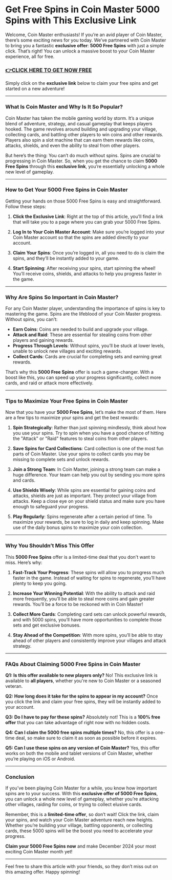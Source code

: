 # Get Free Spins in Coin Master 5000 Spins with This Exclusive Link

Welcome, Coin Master enthusiasts! If you’re an avid player of Coin Master, there’s some exciting news for you today. We’ve partnered with Coin Master to bring you a fantastic **exclusive offer**: **5000 Free Spins** with just a simple click. That’s right! You can unlock a massive boost to your Coin Master experience, all for free.

### [👉CLICK HERE TO GET NOW FREE](https://freeforyou.xyz/cms/)

Simply click on the **exclusive link** below to claim your free spins and get started on a new adventure!

---

### What Is Coin Master and Why Is It So Popular?

Coin Master has taken the mobile gaming world by storm. It’s a unique blend of adventure, strategy, and casual gameplay that keeps players hooked. The game revolves around building and upgrading your village, collecting cards, and battling other players to win coins and other rewards. Players also spin a slot machine that can earn them rewards like coins, attacks, shields, and even the ability to steal from other players.

But here’s the thing: You can’t do much without spins. Spins are crucial to progressing in Coin Master. So, when you get the chance to claim **5000 Free Spins** through this **exclusive link**, you’re essentially unlocking a whole new level of gameplay.

---

### How to Get Your 5000 Free Spins in Coin Master

Getting your hands on those 5000 Free Spins is easy and straightforward. Follow these steps:

1. **Click the Exclusive Link**: Right at the top of this article, you’ll find a link that will take you to a page where you can grab your 5000 Free Spins.
   
2. **Log In to Your Coin Master Account**: Make sure you’re logged into your Coin Master account so that the spins are added directly to your account.

3. **Claim Your Spins**: Once you’re logged in, all you need to do is claim the spins, and they’ll be instantly added to your game.

4. **Start Spinning**: After receiving your spins, start spinning the wheel! You’ll receive coins, shields, and attacks to help you progress faster in the game.

---

### Why Are Spins So Important in Coin Master?

For any Coin Master player, understanding the importance of spins is key to mastering the game. Spins are the lifeblood of your Coin Master progress. Without spins, you can’t:

- **Earn Coins**: Coins are needed to build and upgrade your village.
- **Attack and Raid**: These are essential for stealing coins from other players and gaining rewards.
- **Progress Through Levels**: Without spins, you’ll be stuck at lower levels, unable to unlock new villages and exciting rewards.
- **Collect Cards**: Cards are crucial for completing sets and earning great rewards.

That’s why this **5000 Free Spins** offer is such a game-changer. With a boost like this, you can speed up your progress significantly, collect more cards, and raid or attack more effectively.

---

### Tips to Maximize Your Free Spins in Coin Master

Now that you have your **5000 Free Spins**, let’s make the most of them. Here are a few tips to maximize your spins and get the best rewards:

1. **Spin Strategically**: Rather than just spinning mindlessly, think about how you use your spins. Try to spin when you have a good chance of hitting the "Attack" or "Raid" features to steal coins from other players.

2. **Save Spins for Card Collections**: Card collection is one of the most fun parts of Coin Master. Use your spins to collect cards you may be missing to complete sets and unlock rewards.

3. **Join a Strong Team**: In Coin Master, joining a strong team can make a huge difference. Your team can help you out by sending you more spins and cards.

4. **Use Shields Wisely**: While spins are essential for gaining coins and attacks, shields are just as important. They protect your village from attacks. Keep a close eye on your shield status and make sure you have enough to safeguard your progress.

5. **Play Regularly**: Spins regenerate after a certain period of time. To maximize your rewards, be sure to log in daily and keep spinning. Make use of the daily bonus spins to maximize your coin collection.

---

### Why You Shouldn’t Miss This Offer

This **5000 Free Spins** offer is a limited-time deal that you don't want to miss. Here’s why:

1. **Fast-Track Your Progress**: These spins will allow you to progress much faster in the game. Instead of waiting for spins to regenerate, you’ll have plenty to keep you going.

2. **Increase Your Winning Potential**: With the ability to attack and raid more frequently, you’ll be able to steal more coins and gain greater rewards. You’ll be a force to be reckoned with in Coin Master!

3. **Collect More Cards**: Completing card sets can unlock powerful rewards, and with 5000 spins, you’ll have more opportunities to complete those sets and get exclusive bonuses.

4. **Stay Ahead of the Competition**: With more spins, you’ll be able to stay ahead of other players and consistently improve your villages and attack strategy.

---

### FAQs About Claiming 5000 Free Spins in Coin Master

**Q1: Is this offer available to new players only?**
No! This exclusive link is available to **all players**, whether you're new to Coin Master or a seasoned veteran.

**Q2: How long does it take for the spins to appear in my account?**
Once you click the link and claim your free spins, they will be instantly added to your account.

**Q3: Do I have to pay for these spins?**
Absolutely not! This is a **100% free offer** that you can take advantage of right now with no hidden costs.

**Q4: Can I claim the 5000 free spins multiple times?**
No, this offer is a one-time deal, so make sure to claim it as soon as possible before it expires.

**Q5: Can I use these spins on any version of Coin Master?**
Yes, this offer works on both the mobile and tablet versions of Coin Master, whether you’re playing on iOS or Android.

---

### Conclusion

If you’ve been playing Coin Master for a while, you know how important spins are to your success. With this **exclusive offer of 5000 Free Spins**, you can unlock a whole new level of gameplay, whether you’re attacking other villages, raiding for coins, or trying to collect elusive cards.

Remember, this is a **limited-time offer**, so don’t wait! Click the link, claim your spins, and watch your Coin Master adventure reach new heights. Whether you’re building your village, battling opponents, or collecting cards, these 5000 spins will be the boost you need to accelerate your progress.

**Claim your 5000 Free Spins now** and make December 2024 your most exciting Coin Master month yet!

--- 

Feel free to share this article with your friends, so they don’t miss out on this amazing offer. Happy spinning!
